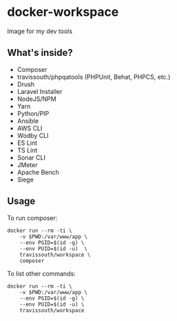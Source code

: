 # docker-workspace
Image for my dev tools

## What's inside?
 - Composer
 - travissouth/phpqatools (PHPUnit, Behat, PHPCS, etc.)
 - Drush
 - Laravel Installer
 - NodeJS/NPM
 - Yarn
 - Python/PIP
 - Ansible
 - AWS CLI
 - Wodby CLI
 - ES Lint
 - TS Lint
 - Sonar CLI
 - JMeter
 - Apache Bench
 - Siege

## Usage

To run composer:

```shell
docker run --rm -ti \
    -v $PWD:/var/www/app \
    --env PGID=$(id -g) \
    --env PUID=$(id -u)  \
    travissouth/workspace \
    composer
```

To list other commands:

```shell
docker run --rm -ti \
    -v $PWD:/var/www/app \
    --env PGID=$(id -g) \
    --env PUID=$(id -u) \
    travissouth/workspace
```
